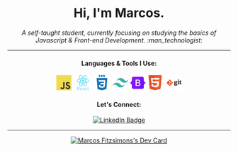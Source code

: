 <div id="header" align="center">
   <h1>Hi, I'm Marcos.</h1>
</div>

<p align="center"><i>A self-taught student, currently focusing on studying the basics of Javascript & Front-end Development. :man_technologist:</i></p>

---

<div id="languages" align="center">
  <h4>Languages & Tools I Use:</h4>
  <div>
  <img src="https://github.com/devicons/devicon/blob/master/icons/javascript/javascript-original.svg" title="JavaScript" alt="JavaScript" width="35" height="35"/>&nbsp;
  <img src="https://github.com/devicons/devicon/blob/master/icons/react/react-original-wordmark.svg" title="React" alt="React" width="35" height="35"/>&nbsp;
  <img src="https://github.com/devicons/devicon/blob/master/icons/css3/css3-plain-wordmark.svg"  title="CSS3" alt="CSS" width="35" height="35"/>&nbsp;
  <img src="https://github.com/devicons/devicon/blob/master/icons/tailwindcss/tailwindcss-plain.svg" title="TailwindCSS" alt="Tailwind" width="35" height="35"/>
  <img src="https://github.com/devicons/devicon/blob/master/icons/bootstrap/bootstrap-original.svg" title="Bootstrap" alt="Bootstrap" width="35" height="35"/>
  <img src="https://github.com/devicons/devicon/blob/master/icons/html5/html5-original.svg" title="HTML5" alt="HTML" width="35" height="35"/>&nbsp;
  <img src="https://github.com/devicons/devicon/blob/master/icons/git/git-original-wordmark.svg" title="Git" alt="Git" width="35" height="35"/>

</div>
</div>

<div id="contact" align="center">
  <h4>Let's Connect:</h4>
    <div id="badge">
    <a href="https://www.linkedin.com/in/marcos-fitzsimons-70a010208/" target="_blank">
      <img src="https://img.shields.io/badge/LinkedIn-blue?style=for-the-badge&logo=linkedin&logoColor=white" alt="LinkedIn Badge"/>
    </a>
  </div>
</div>

---

<div id="card" align="center">
<a href="https://app.daily.dev/fitzsimons_m"><img src="https://api.daily.dev/devcards/a35e5b0afd8b4f15bd789e540a43b583.png?r=k0c" width="250" alt="Marcos Fitzsimons's Dev Card"/></a>
</div>
